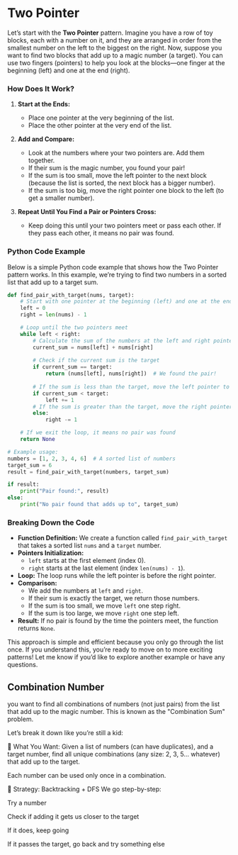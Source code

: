 # Two Pointer
Let’s start with the **Two Pointer** pattern. Imagine you have a row of toy blocks, each with a number on it, and they are arranged in order from the smallest number on the left to the biggest on the right. Now, suppose you want to find two blocks that add up to a magic number (a target). You can use two fingers (pointers) to help you look at the blocks—one finger at the beginning (left) and one at the end (right).

### How Does It Work?

1. **Start at the Ends:**  
   - Place one pointer at the very beginning of the list.  
   - Place the other pointer at the very end of the list.

2. **Add and Compare:**  
   - Look at the numbers where your two pointers are. Add them together.
   - If their sum is the magic number, you found your pair!
   - If the sum is too small, move the left pointer to the next block (because the list is sorted, the next block has a bigger number).
   - If the sum is too big, move the right pointer one block to the left (to get a smaller number).

3. **Repeat Until You Find a Pair or Pointers Cross:**  
   - Keep doing this until your two pointers meet or pass each other. If they pass each other, it means no pair was found.

### Python Code Example

Below is a simple Python code example that shows how the Two Pointer pattern works. In this example, we’re trying to find two numbers in a sorted list that add up to a target sum.

```python
def find_pair_with_target(nums, target):
    # Start with one pointer at the beginning (left) and one at the end (right)
    left = 0
    right = len(nums) - 1

    # Loop until the two pointers meet
    while left < right:
        # Calculate the sum of the numbers at the left and right pointers
        current_sum = nums[left] + nums[right]
        
        # Check if the current sum is the target
        if current_sum == target:
            return (nums[left], nums[right])  # We found the pair!
        
        # If the sum is less than the target, move the left pointer to the right
        if current_sum < target:
            left += 1
        # If the sum is greater than the target, move the right pointer to the left
        else:
            right -= 1

    # If we exit the loop, it means no pair was found
    return None

# Example usage:
numbers = [1, 2, 3, 4, 6]  # A sorted list of numbers
target_sum = 6
result = find_pair_with_target(numbers, target_sum)

if result:
    print("Pair found:", result)
else:
    print("No pair found that adds up to", target_sum)
```

### Breaking Down the Code

- **Function Definition:** We create a function called `find_pair_with_target` that takes a sorted list `nums` and a `target` number.
- **Pointers Initialization:**  
  - `left` starts at the first element (index 0).  
  - `right` starts at the last element (index `len(nums) - 1`).
- **Loop:** The loop runs while the left pointer is before the right pointer.
- **Comparison:**  
  - We add the numbers at `left` and `right`.  
  - If their sum is exactly the target, we return those numbers.
  - If the sum is too small, we move `left` one step right.
  - If the sum is too large, we move `right` one step left.
- **Result:** If no pair is found by the time the pointers meet, the function returns `None`.

This approach is simple and efficient because you only go through the list once. If you understand this, you’re ready to move on to more exciting patterns! Let me know if you’d like to explore another example or have any questions.


## Combination Number
you want to find all combinations of numbers (not just pairs) from the list that add up to the magic number. This is known as the "Combination Sum" problem.

Let’s break it down like you’re still a kid:

🧠 What You Want:
Given a list of numbers (can have duplicates), and a target number, find all unique combinations (any size: 2, 3, 5… whatever) that add up to the target.

Each number can be used only once in a combination.

🔁 Strategy: Backtracking + DFS
We go step-by-step:

Try a number

Check if adding it gets us closer to the target

If it does, keep going

If it passes the target, go back and try something else